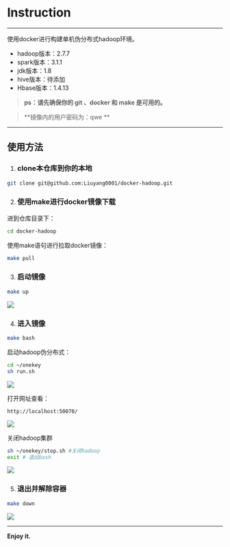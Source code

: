 # Instruction

<hr>

使用docker进行构建单机伪分布式hadoop环境。

- hadoop版本：2.7.7
- spark版本：3.1.1
- jdk版本：1.8
- hive版本：待添加
- Hbase版本：1.4.13

> **ps：请先确保你的 git 、docker 和 make 是可用的。**

> **镜像内的用户密码为：qwe **


<hr>


## 使用方法




1. ### clone本仓库到你的本地

```bash
git clone git@github.com:Liuyang0001/docker-hadoop.git
```



2. ### 使用make进行docker镜像下载

进到仓库目录下：

```bash
cd docker-hadoop
```

使用make语句进行拉取docker镜像：

```bash
make pull
```

3. ### 启动镜像

```bash
make up
```

![](https://gitee.com//liuyang0001/blogimage/raw/master/img/20210408195400.png)

4. ### 进入镜像

```bash
make bash
```

启动hadoop伪分布式：

```bash
cd ~/onekey
sh run.sh
```

![](https://gitee.com//liuyang0001/blogimage/raw/master/img/20210408195558.png)

打开网址查看：

```web-idl
http://localhost:50070/
```



![](https://gitee.com//liuyang0001/blogimage/raw/master/img/20210408195822.png)



关闭hadoop集群

```bash
sh ~/onekey/stop.sh #关闭hadoop
exit # 退出bash
```

![](https://gitee.com//liuyang0001/blogimage/raw/master/img/20210408200428.png)

5. ### 退出并解除容器

```bash
make down
```

![](https://gitee.com//liuyang0001/blogimage/raw/master/img/20210408200452.png)

<hr>

**Enjoy it.**

